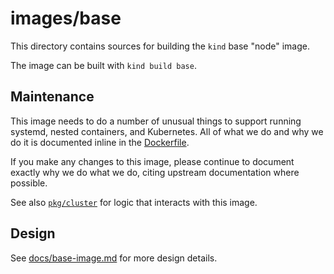 <!--TODO(bentheelder): fill this in much more thoroughly-->
# images/base

This directory contains sources for building the `kind` base "node" image.

The image can be built with `kind build base`.

## Maintenance

This image needs to do a number of unusual things to support running systemd, 
nested containers, and Kubernetes. All of what we do and why we do it 
is documented inline in the [Dockerfile](./Dockerfile).

If you make any changes to this image, please continue to document exactly 
why we do what we do, citing upstream documentation where possible.

See also [`pkg/cluster`](./../../pkg/cluster) for logic that interacts with this image.

## Design

See [docs/base-image.md](./../../docs/design/base-image.md) for more design details.

